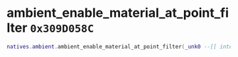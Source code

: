 # ambient_enable_material_at_point_filter `0x309D058C`

```lua
natives.ambient.ambient_enable_material_at_point_filter(_unk0 --[[ integer ]])
```